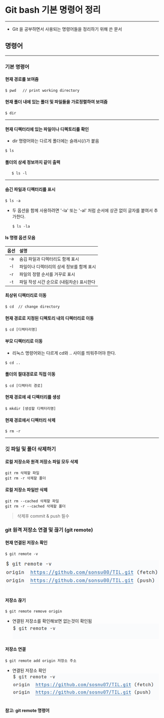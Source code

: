 # Git bash 기본 명령어 정리

---
* Git 을 공부하면서 사용되는 명령어들을 정리하기 위해 쓴 문서 


## 명령어

---
### 기본 명령어


#### 현재 경로를 보여줌 
   ```linux
   $ pwd   // print working directory
   ```
#### 현재 폴더 내에 있는 폴더 및 파일들을 가로정렬하여 보여줌
   ```linux
   $ dir
   ```

--- 
#### 현재 디렉터리에 있는 파일이나 디렉토리를 확인
   
   - dir 명령어와는 다르게 폴더에는 슬래시(/)가 붙음
   
   ```linux
   $ ls
   ```
    
#### 폴더의 상세 정보까지 같이 출력 
   
```linux
   $ ls -l
   ```
---
#### 숨긴 파일과 디렉터리를 표시

   ```linux
   $ ls -a
   ```
   
* 두 옵션을 함께 사용하려면 '-la' 또는 '-al' 처럼 순서에 상관 없이 글자를 붙여서 추가한다.
   ```linux
   $ ls -la
    ```
#### ls 명령 옵션 모음

|   옵션   |  설명                      |
|:------:|:-------------------------|
|   -a   | 숨김 파일과 디렉터리도 함께 표시       |
|   -l   | 파일이나 디렉터리의 상세 정보를 함께 표시  |
|   -r   | 파일의 정렬 순서를 거꾸로 표시        |
|   -t   | 파일 작성 시간 순으로 (내림차순) 표시한다 |

#### 최상위 디렉터리로 이동  
  
  ```linux
  $ cd  // change directory
   ```

#### 현재 경로로 지정된 디렉토리 내의 디렉터리로 이동
  ```linux
  $ cd [디렉터리명]
  ```
  
#### 부모 디렉터리로 이동
   
   - 리눅스 명령어와는 다르게 cd와 .. 사이를 띄워주어야 한다. 
   ```linux
   $ cd ..
   ```

#### 폴더의 절대경로로 직접 이동
   ```linux
   $ cd [디렉터리 경로]
   ```
   
#### 현재 경로에 새 디렉터리를 생성
   ```linux
   $ mkdir [생성할 디렉터리명]
   ```

#### 현재 경로에서 디렉터리 삭제
  ```linux
  $ rm -r
  ```
  

---

### 깃 파일 및 폴더 삭제하기

#### 로컬 저장소와 원격 저장소 파일 모두 삭제
```linux
git rm 삭제할 파일
git rm -r 삭제할 폴더
```

#### 로컬 저장소 파일만 삭제
```linux
git rm --cached 삭제할 파일
git rm -r --cached 삭제할 폴더
```

>삭제후 commit & push 필수


### git 원격 저장소 연결 및 끊기 (git remote)

#### 현재 연결된 저장소 확인

```linux
$ git remote -v
```

![img.png](img/current_repo.png)

#### 저장소 끊기

```linux
$ git remote remove origin
```
* 연결된 저장소를 확인해보면 없는것이 확인됨 
![img.png](img/chk_del_repo.png)


#### 저장소 연결

```linux
$ git remote add origin 저장소 주소
```
* 연결된 저장소 확인
![img.png](img/chk_current_repo.png)

#### 참고: git remote 명령어 
